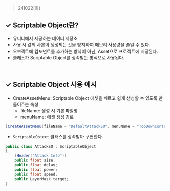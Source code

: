 ﻿> 241022(화)

## ✓ Scriptable Object란?
- 유니티에서 제공하는 데이터 저장소
- 사용 시 값의 사본이 생성되는 것을 방지하여 메모리 사용량을 줄일 수 있다.
- 오브젝트에 컴포넌트를 추가하는 방식이 아닌, Asset으로 프로젝트에 저장된다.
- 클래스가 Scriptable Object를 상속받는 방식으로 사용된다.
<br>

## ✓ Scriptable Object 사용 예시
- CreateAssetMenu: Scriptable Object 에셋을 빼르고 쉽게 생성할 수 있도록 만들어주는 속성
  - fileName: 생성 시 기본 파일명
  - menuName: 에셋 생성 경로
```C#
[CreateAssetMenu(fileName = "DefaultAttackSO", menuName = "TopDownController/Attack/Default", order = 0)]
```
- `ScriptableObject` 클래스를 상속받아 구현한다.
```C#
public class AttackSO : ScriptableObject
{
    [Header("Attack Info")]
    public float size;
    public float delay;
    public float power;
    public float speed;
    public LayerMask target;    
}
```


